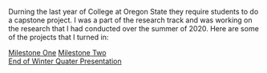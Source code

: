 Durning the last year of College at Oregon State they require students to do a capstone project. I was a part of the research track and was working on the research that I had conducted over the summer of 2020. Here are some of the projects that I turned in:

[Milestone One](https://christopherperdriau.github.io/Milestone_1.pdf)
[Milestone Two](https://christopherperdriau.github.io/Milestone_2.pdf)   
[End of Winter Quater Presentation](https://christopherperdriau.github.io/talk.pdf)
